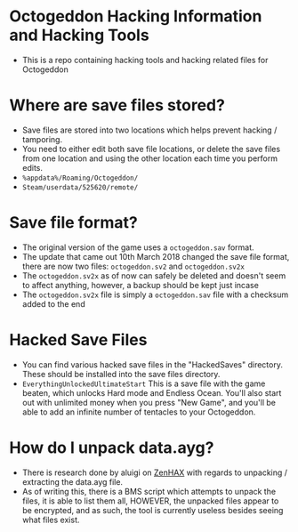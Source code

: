 # Octogeddon Hacking Information and Hacking Tools
 - This is a repo containing hacking tools and hacking related files for Octogeddon

# Where are save files stored?
 - Save files are stored into two locations which helps prevent hacking / tamporing.
 - You need to either edit both save file locations, or delete the save files from one location and using the other location each time you perform edits.
 - `%appdata%/Roaming/Octogeddon/`
 - `Steam/userdata/525620/remote/`

# Save file format?
 - The original version of the game uses a `octogeddon.sav` format.
 - The update that came out 10th March 2018 changed the save file format, there are now two files: `octogeddon.sv2` and `octogeddon.sv2x`
 - The `octogeddon.sv2x` as of now can safely be deleted and doesn't seem to affect anything, however, a backup should be kept just incase
 - The `octogeddon.sv2x` file is simply a `octogeddon.sav` file with a checksum added to the end

# Hacked Save Files
 - You can find various hacked save files in the "HackedSaves" directory. These should be installed into the save files directory.
 - `EverythingUnlockedUltimateStart` This is a save file with the game beaten, which unlocks Hard mode and Endless Ocean. You'll also start out with unlimited money when you press "New Game", and you'll be able to add an infinite number of tentacles to your Octogeddon.

# How do I unpack data.ayg?
 - There is research done by aluigi on [ZenHAX](http://zenhax.com/viewtopic.php?t=7396) with regards to unpacking / extracting the data.ayg file.
 - As of writing this, there is a BMS script which attempts to unpack the files, it is able to list them all, HOWEVER, the unpacked files appear to be encrypted, and as such, the tool is currently useless besides seeing what files exist.
